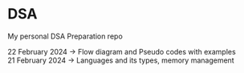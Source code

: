 # DSA
My personal DSA Preparation repo


22 February 2024 -> Flow diagram and Pseudo codes with examples <br>
21 February 2024 -> Languages and its types, memory management
